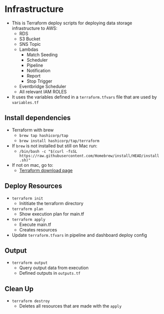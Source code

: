 # Infrastructure

- This is Terraform deploy scripts for deploying data storage infrastructure to AWS:
    - RDS
    - S3 Bucket
    - SNS Topic
    - Lambdas
        - Match Seeding
        - Scheduler
        - Pipeline
        - Notification
        - Report
        - Stop Trigger
    - Eventbridge Scheduler
    - All relevant IAM ROLES
- It uses the variables defined in a `terraform.tfvars` file that are used by `variables.tf`

## Install dependencies

- Terraform with brew
    - `brew tap hashicorp/tap`
    - `brew install hashicorp/tap/terraform`
- If `brew` is not installed but still on Mac run:
    - `/bin/bash -c "$(curl -fsSL https://raw.githubusercontent.com/Homebrew/install/HEAD/install.sh)"`
- If not on mac, go to:
    - [Terraform download page](https://developer.hashicorp.com/terraform/tutorials/aws-get-started/install-cli)

## Deploy Resources

- `terraform init`
    - Inititiate the terraform directory
- `terraform plan`
    - Show execution plan for main.tf
- `terraform apply`
    - Execute main.tf
    - Creates resources
- Update `terraform.tfvars` in pipeline and dashboard deploy config

## Output

- `terraform output`
    - Query output data from execution
    - Defined outputs in `outputs.tf`

## Clean Up

- `terraform destroy`
    - Deletes all resources that are made with the `apply`